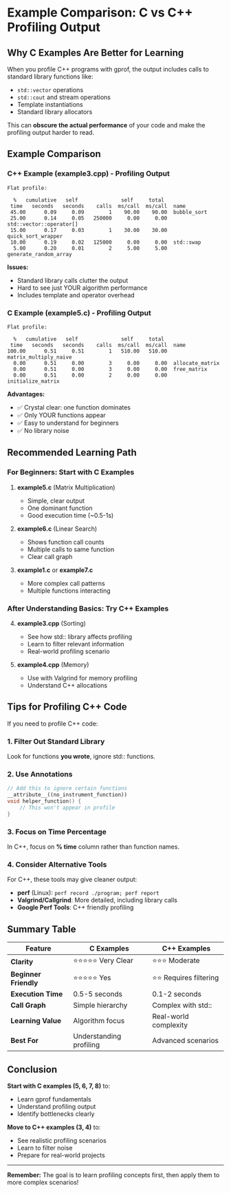 # Example Comparison: C vs C++ Profiling Output

## Why C Examples Are Better for Learning

When you profile C++ programs with gprof, the output includes calls to standard library functions like:
- `std::vector` operations
- `std::cout` and stream operations
- Template instantiations
- Standard library allocators

This can **obscure the actual performance** of your code and make the profiling output harder to read.

## Example Comparison

### C++ Example (example3.cpp) - Profiling Output
```
Flat profile:

  %   cumulative   self              self     total           
 time   seconds   seconds    calls  ms/call  ms/call  name    
 45.00      0.09     0.09        1    90.00    90.00  bubble_sort
 25.00      0.14     0.05   250000     0.00     0.00  std::vector::operator[]
 15.00      0.17     0.03        1    30.00    30.00  quick_sort_wrapper
 10.00      0.19     0.02   125000     0.00     0.00  std::swap
  5.00      0.20     0.01        2     5.00     5.00  generate_random_array
```

**Issues:**
- Standard library calls clutter the output
- Hard to see just YOUR algorithm performance
- Includes template and operator overhead

### C Example (example5.c) - Profiling Output
```
Flat profile:

  %   cumulative   self              self     total           
 time   seconds   seconds    calls  ms/call  ms/call  name    
100.00      0.51     0.51        1   510.00   510.00  matrix_multiply_naive
  0.00      0.51     0.00        3     0.00     0.00  allocate_matrix
  0.00      0.51     0.00        3     0.00     0.00  free_matrix
  0.00      0.51     0.00        2     0.00     0.00  initialize_matrix
```

**Advantages:**
- ✅ Crystal clear: one function dominates
- ✅ Only YOUR functions appear
- ✅ Easy to understand for beginners
- ✅ No library noise

## Recommended Learning Path

### For Beginners: Start with C Examples

1. **example5.c** (Matrix Multiplication)
   - Simple, clear output
   - One dominant function
   - Good execution time (~0.5-1s)

2. **example6.c** (Linear Search)
   - Shows function call counts
   - Multiple calls to same function
   - Clear call graph

3. **example1.c** or **example7.c**
   - More complex call patterns
   - Multiple functions interacting

### After Understanding Basics: Try C++ Examples

4. **example3.cpp** (Sorting)
   - See how std:: library affects profiling
   - Learn to filter relevant information
   - Real-world profiling scenario

5. **example4.cpp** (Memory)
   - Use with Valgrind for memory profiling
   - Understand C++ allocations

## Tips for Profiling C++ Code

If you need to profile C++ code:

### 1. Filter Out Standard Library
Look for functions **you wrote**, ignore std:: functions.

### 2. Use Annotations
```cpp
// Add this to ignore certain functions
__attribute__((no_instrument_function))
void helper_function() {
    // This won't appear in profile
}
```

### 3. Focus on Time Percentage
In C++, focus on **% time** column rather than function names.

### 4. Consider Alternative Tools
For C++, these tools may give cleaner output:
- **perf** (Linux): `perf record ./program; perf report`
- **Valgrind/Callgrind**: More detailed, including library calls
- **Google Perf Tools**: C++ friendly profiling

## Summary Table

| Feature | C Examples | C++ Examples |
|---------|------------|--------------|
| **Clarity** | ⭐⭐⭐⭐⭐ Very Clear | ⭐⭐⭐ Moderate |
| **Beginner Friendly** | ⭐⭐⭐⭐⭐ Yes | ⭐⭐ Requires filtering |
| **Execution Time** | 0.5-5 seconds | 0.1-2 seconds |
| **Call Graph** | Simple hierarchy | Complex with std:: |
| **Learning Value** | Algorithm focus | Real-world complexity |
| **Best For** | Understanding profiling | Advanced scenarios |

## Conclusion

**Start with C examples (5, 6, 7, 8)** to:
- Learn gprof fundamentals
- Understand profiling output
- Identify bottlenecks clearly

**Move to C++ examples (3, 4)** to:
- See realistic profiling scenarios
- Learn to filter noise
- Prepare for real-world projects

---

**Remember:** The goal is to learn profiling concepts first, then apply them to more complex scenarios!
